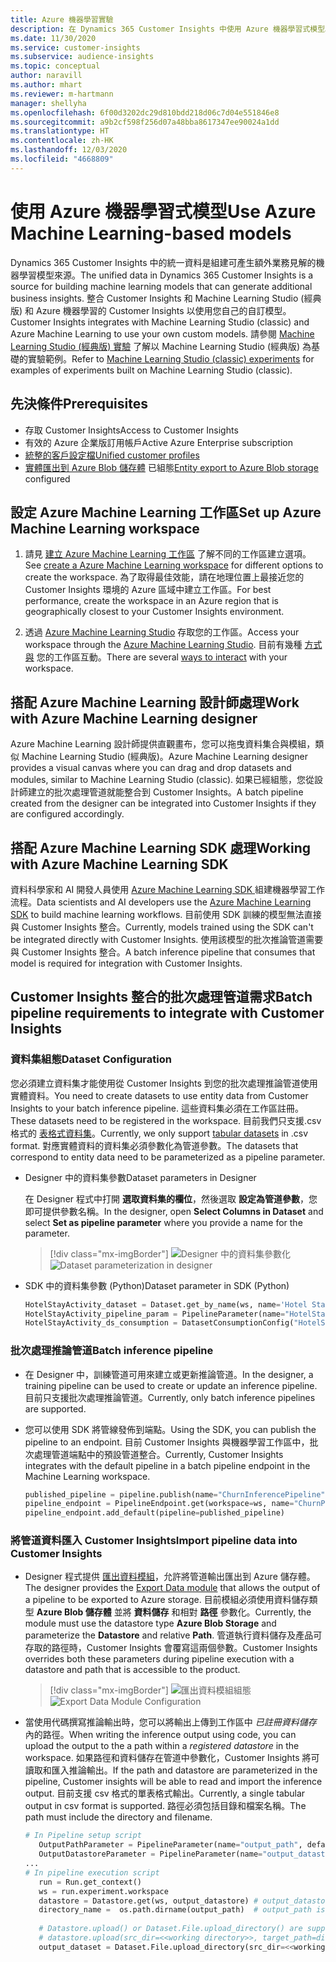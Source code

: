 ```yaml
---
title: Azure 機器學習實驗
description: 在 Dynamics 365 Customer Insights 中使用 Azure 機器學習式模型。
ms.date: 11/30/2020
ms.service: customer-insights
ms.subservice: audience-insights
ms.topic: conceptual
author: naravill
ms.author: mhart
ms.reviewer: m-hartmann
manager: shellyha
ms.openlocfilehash: 6f00d3202dc29d810bdd218d06c7d04e551846e8
ms.sourcegitcommit: a9b2cf598f256d07a48bba8617347ee90024a1dd
ms.translationtype: HT
ms.contentlocale: zh-HK
ms.lasthandoff: 12/03/2020
ms.locfileid: "4668809"
---
```

# <a name="use-azure-machine-learning-based-models"></a><span data-ttu-id="da9f5-103">使用 Azure 機器學習式模型</span><span class="sxs-lookup"><span data-stu-id="da9f5-103">Use Azure Machine Learning-based models</span></span>

<span data-ttu-id="da9f5-104">Dynamics 365 Customer Insights 中的統一資料是組建可產生額外業務見解的機器學習模型來源。</span><span class="sxs-lookup"><span data-stu-id="da9f5-104">The unified data in Dynamics 365 Customer Insights is a source for building machine learning models that can generate additional business insights.</span></span> <span data-ttu-id="da9f5-105">整合 Customer Insights 和 Machine Learning Studio (經典版) 和 Azure 機器學習的 Customer Insights 以使用您自己的自訂模型。</span><span class="sxs-lookup"><span data-stu-id="da9f5-105">Customer Insights integrates with Machine Learning Studio (classic) and Azure Machine Learning to use your own custom models.</span></span> <span data-ttu-id="da9f5-106">請參閱 [Machine Learning Studio (經典版) 實驗](machine-learning-studio-experiments.md) 了解以 Machine Learning Studio (經典版) 為基礎的實驗範例。</span><span class="sxs-lookup"><span data-stu-id="da9f5-106">Refer to [Machine Learning Studio (classic) experiments](machine-learning-studio-experiments.md) for examples of experiments built on Machine Learning Studio (classic).</span></span> 

## <a name="prerequisites"></a><span data-ttu-id="da9f5-107">先決條件</span><span class="sxs-lookup"><span data-stu-id="da9f5-107">Prerequisites</span></span>

- <span data-ttu-id="da9f5-108">存取 Customer Insights</span><span class="sxs-lookup"><span data-stu-id="da9f5-108">Access to Customer Insights</span></span>
- <span data-ttu-id="da9f5-109">有效的 Azure 企業版訂用帳戶</span><span class="sxs-lookup"><span data-stu-id="da9f5-109">Active Azure Enterprise subscription</span></span>
- [<span data-ttu-id="da9f5-110">統整的客戶設定檔</span><span class="sxs-lookup"><span data-stu-id="da9f5-110">Unified customer profiles</span></span>](data-unification.md)
- <span data-ttu-id="da9f5-111">[實體匯出到 Azure Blob 儲存體](export-azure-blob-storage.md) 已組態</span><span class="sxs-lookup"><span data-stu-id="da9f5-111">[Entity export to Azure Blob storage](export-azure-blob-storage.md) configured</span></span>

## <a name="set-up-azure-machine-learning-workspace"></a><span data-ttu-id="da9f5-112">設定 Azure Machine Learning 工作區</span><span class="sxs-lookup"><span data-stu-id="da9f5-112">Set up Azure Machine Learning workspace</span></span>

1. <span data-ttu-id="da9f5-113">請見 [建立 Azure Machine Learning 工作區](https://docs.microsoft.com/azure/machine-learning/concept-workspace#-create-a-workspace) 了解不同的工作區建立選項。</span><span class="sxs-lookup"><span data-stu-id="da9f5-113">See [create a Azure Machine Learning workspace](https://docs.microsoft.com/azure/machine-learning/concept-workspace#-create-a-workspace) for different options to create the workspace.</span></span> <span data-ttu-id="da9f5-114">為了取得最佳效能，請在地理位置上最接近您的 Customer Insights 環境的 Azure 區域中建立工作區。</span><span class="sxs-lookup"><span data-stu-id="da9f5-114">For best performance, create the workspace in an Azure region that is geographically closest to your Customer Insights environment.</span></span>

1. <span data-ttu-id="da9f5-115">透過 [Azure Machine Learning Studio](https://ml.azure.com/) 存取您的工作區。</span><span class="sxs-lookup"><span data-stu-id="da9f5-115">Access your workspace through the [Azure Machine Learning Studio](https://ml.azure.com/).</span></span> <span data-ttu-id="da9f5-116">目前有幾種 [方式與](https://docs.microsoft.com/azure/machine-learning/concept-workspace#tools-for-workspace-interaction) 您的工作區互動。</span><span class="sxs-lookup"><span data-stu-id="da9f5-116">There are several [ways to interact](https://docs.microsoft.com/azure/machine-learning/concept-workspace#tools-for-workspace-interaction) with your workspace.</span></span>

## <a name="work-with-azure-machine-learning-designer"></a><span data-ttu-id="da9f5-117">搭配 Azure Machine Learning 設計師處理</span><span class="sxs-lookup"><span data-stu-id="da9f5-117">Work with Azure Machine Learning designer</span></span>

<span data-ttu-id="da9f5-118">Azure Machine Learning 設計師提供直觀畫布，您可以拖曳資料集合與模組，類似 Machine Learning Studio (經典版)。</span><span class="sxs-lookup"><span data-stu-id="da9f5-118">Azure Machine Learning designer provides a visual canvas where you can drag and drop datasets and modules, similar to Machine Learning Studio (classic).</span></span> <span data-ttu-id="da9f5-119">如果已經組態，您從設計師建立的批次處理管道就能整合到 Customer Insights。</span><span class="sxs-lookup"><span data-stu-id="da9f5-119">A batch pipeline created from the designer can be integrated into Customer Insights if they are configured accordingly.</span></span> 
   
## <a name="working-with-azure-machine-learning-sdk"></a><span data-ttu-id="da9f5-120">搭配 Azure Machine Learning SDK 處理</span><span class="sxs-lookup"><span data-stu-id="da9f5-120">Working with Azure Machine Learning SDK</span></span>

<span data-ttu-id="da9f5-121">資料科學家和 AI 開發人員使用 [Azure Machine Learning SDK ](https://docs.microsoft.com/python/api/overview/azure/ml/?view=azure-ml-py&preserve-view=true) 組建機器學習工作流程。</span><span class="sxs-lookup"><span data-stu-id="da9f5-121">Data scientists and AI developers use the [Azure Machine Learning SDK](https://docs.microsoft.com/python/api/overview/azure/ml/?view=azure-ml-py&preserve-view=true) to build machine learning workflows.</span></span> <span data-ttu-id="da9f5-122">目前使用 SDK 訓練的模型無法直接與 Customer Insights 整合。</span><span class="sxs-lookup"><span data-stu-id="da9f5-122">Currently, models trained using the SDK can't be integrated directly with Customer Insights.</span></span> <span data-ttu-id="da9f5-123">使用該模型的批次推論管道需要與 Customer Insights 整合。</span><span class="sxs-lookup"><span data-stu-id="da9f5-123">A batch inference pipeline that consumes that model is required for integration with Customer Insights.</span></span>

## <a name="batch-pipeline-requirements-to-integrate-with-customer-insights"></a><span data-ttu-id="da9f5-124">Customer Insights 整合的批次處理管道需求</span><span class="sxs-lookup"><span data-stu-id="da9f5-124">Batch pipeline requirements to integrate with Customer Insights</span></span>

### <a name="dataset-configuration"></a><span data-ttu-id="da9f5-125">資料集組態</span><span class="sxs-lookup"><span data-stu-id="da9f5-125">Dataset Configuration</span></span>

<span data-ttu-id="da9f5-126">您必須建立資料集才能使用從 Customer Insights 到您的批次處理推論管道使用實體資料。</span><span class="sxs-lookup"><span data-stu-id="da9f5-126">You need to create datasets to use entity data from Customer Insights to your batch inference pipeline.</span></span> <span data-ttu-id="da9f5-127">這些資料集必須在工作區註冊。</span><span class="sxs-lookup"><span data-stu-id="da9f5-127">These datasets need to be registered in the workspace.</span></span> <span data-ttu-id="da9f5-128">目前我們只支援.csv 格式的 [表格式資料集](https://docs.microsoft.com/azure/machine-learning/how-to-create-register-datasets#tabulardataset)。</span><span class="sxs-lookup"><span data-stu-id="da9f5-128">Currently, we only support [tabular datasets](https://docs.microsoft.com/azure/machine-learning/how-to-create-register-datasets#tabulardataset) in .csv format.</span></span> <span data-ttu-id="da9f5-129">對應實體資料的資料集必須參數化為管道參數。</span><span class="sxs-lookup"><span data-stu-id="da9f5-129">The datasets that correspond to entity data need to be parameterized as a pipeline parameter.</span></span>
   
* <span data-ttu-id="da9f5-130">Designer 中的資料集參數</span><span class="sxs-lookup"><span data-stu-id="da9f5-130">Dataset parameters in Designer</span></span>
   
     <span data-ttu-id="da9f5-131">在 Designer 程式中打開 **選取資料集的欄位**，然後選取 **設定為管道參數**，您即可提供參數名稱。</span><span class="sxs-lookup"><span data-stu-id="da9f5-131">In the designer, open **Select Columns in Dataset** and select **Set as pipeline parameter** where you provide a name for the parameter.</span></span>

     > [!div class="mx-imgBorder"]
     > <span data-ttu-id="da9f5-132">![Designer 中的資料集參數化](media/intelligence-designer-dataset-parameters.png "Designer 中的資料集參數化")</span><span class="sxs-lookup"><span data-stu-id="da9f5-132">![Dataset parameterization in designer](media/intelligence-designer-dataset-parameters.png "Dataset parameterization in designer")</span></span>
   
* <span data-ttu-id="da9f5-133">SDK 中的資料集參數 (Python)</span><span class="sxs-lookup"><span data-stu-id="da9f5-133">Dataset parameter in SDK (Python)</span></span>
   
   ```python
   HotelStayActivity_dataset = Dataset.get_by_name(ws, name='Hotel Stay Activity Data')
   HotelStayActivity_pipeline_param = PipelineParameter(name="HotelStayActivity_pipeline_param", default_value=HotelStayActivity_dataset)
   HotelStayActivity_ds_consumption = DatasetConsumptionConfig("HotelStayActivity_dataset", HotelStayActivity_pipeline_param)
   ```

### <a name="batch-inference-pipeline"></a><span data-ttu-id="da9f5-134">批次處理推論管道</span><span class="sxs-lookup"><span data-stu-id="da9f5-134">Batch inference pipeline</span></span>
  
* <span data-ttu-id="da9f5-135">在 Designer 中，訓練管道可用來建立或更新推論管道。</span><span class="sxs-lookup"><span data-stu-id="da9f5-135">In the designer, a training pipeline can be used to create or update an inference pipeline.</span></span> <span data-ttu-id="da9f5-136">目前只支援批次處理推論管道。</span><span class="sxs-lookup"><span data-stu-id="da9f5-136">Currently, only batch inference pipelines are supported.</span></span>

* <span data-ttu-id="da9f5-137">您可以使用 SDK 將管線發佈到端點。</span><span class="sxs-lookup"><span data-stu-id="da9f5-137">Using the SDK, you can publish the pipeline to an endpoint.</span></span> <span data-ttu-id="da9f5-138">目前 Customer Insights 與機器學習工作區中，批次處理管道端點中的預設管道整合。</span><span class="sxs-lookup"><span data-stu-id="da9f5-138">Currently, Customer Insights integrates with the default pipeline in a batch pipeline endpoint in the Machine Learning workspace.</span></span>
   
   ```python
   published_pipeline = pipeline.publish(name="ChurnInferencePipeline", description="Published Churn Inference pipeline")
   pipeline_endpoint = PipelineEndpoint.get(workspace=ws, name="ChurnPipelineEndpoint") 
   pipeline_endpoint.add_default(pipeline=published_pipeline)
   ```

### <a name="import-pipeline-data-into-customer-insights"></a><span data-ttu-id="da9f5-139">將管道資料匯入 Customer Insights</span><span class="sxs-lookup"><span data-stu-id="da9f5-139">Import pipeline data into Customer Insights</span></span>

* <span data-ttu-id="da9f5-140">Designer 程式提供 [匯出資料模組](https://docs.microsoft.com/azure/machine-learning/algorithm-module-reference/export-data)，允許將管道輸出匯出到 Azure 儲存體。</span><span class="sxs-lookup"><span data-stu-id="da9f5-140">The designer provides the [Export Data module](https://docs.microsoft.com/azure/machine-learning/algorithm-module-reference/export-data) that allows the output of a pipeline to be exported to Azure storage.</span></span> <span data-ttu-id="da9f5-141">目前模組必須使用資料儲存類型 **Azure Blob 儲存體** 並將 **資料儲存** 和相對 **路徑** 參數化。</span><span class="sxs-lookup"><span data-stu-id="da9f5-141">Currently, the module must use the datastore type **Azure Blob Storage** and parameterize the **Datastore** and relative **Path**.</span></span> <span data-ttu-id="da9f5-142">管道執行資料儲存及產品可存取的路徑時，Customer Insights 會覆寫這兩個參數。</span><span class="sxs-lookup"><span data-stu-id="da9f5-142">Customer Insights overrides both these parameters during pipeline execution with a datastore and path that is accessible to the product.</span></span>
   > [!div class="mx-imgBorder"]
   > <span data-ttu-id="da9f5-143">![匯出資料模組組態](media/intelligence-designer-importdata.png "匯出資料模組組態")</span><span class="sxs-lookup"><span data-stu-id="da9f5-143">![Export Data Module Configuration](media/intelligence-designer-importdata.png "Export Data Module Configuration")</span></span>
   
* <span data-ttu-id="da9f5-144">當使用代碼撰寫推論輸出時，您可以將輸出上傳到工作區中 *已註冊資料儲存* 內的路徑。</span><span class="sxs-lookup"><span data-stu-id="da9f5-144">When writing the inference output using code, you can upload the output to the a path within a *registered datastore* in the workspace.</span></span> <span data-ttu-id="da9f5-145">如果路徑和資料儲存在管道中參數化，Customer Insights 將可讀取和匯入推論輸出。</span><span class="sxs-lookup"><span data-stu-id="da9f5-145">If the path and datastore are parameterized in the pipeline, Customer insights will be able to read and import the inference output.</span></span> <span data-ttu-id="da9f5-146">目前支援 csv 格式的單表格式輸出。</span><span class="sxs-lookup"><span data-stu-id="da9f5-146">Currently, a single tabular output in csv format is supported.</span></span> <span data-ttu-id="da9f5-147">路徑必須包括目錄和檔案名稱。</span><span class="sxs-lookup"><span data-stu-id="da9f5-147">The path must include the directory and filename.</span></span>

   ```python
   # In Pipeline setup script
      OutputPathParameter = PipelineParameter(name="output_path", default_value="HotelChurnOutput/HotelChurnOutput.csv")
      OutputDatastoreParameter = PipelineParameter(name="output_datastore", default_value="workspaceblobstore")
   ...
   # In pipeline execution script
      run = Run.get_context()
      ws = run.experiment.workspace
      datastore = Datastore.get(ws, output_datastore) # output_datastore is parameterized
      directory_name =  os.path.dirname(output_path)  # output_path is parameterized.
      
      # Datastore.upload() or Dataset.File.upload_directory() are supported methods to uplaod the data
      # datastore.upload(src_dir=<<working directory>>, target_path=directory_name, overwrite=False, show_progress=True)
      output_dataset = Dataset.File.upload_directory(src_dir=<<working directory>>, target = (datastore, directory_name)) # Remove trailing "/" from directory_name
   ```

